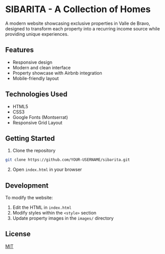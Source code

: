# SIBARITA - A Collection of Homes

A modern website showcasing exclusive properties in Valle de Bravo, designed to transform each property into a recurring income source while providing unique experiences.

## Features

- Responsive design
- Modern and clean interface
- Property showcase with Airbnb integration
- Mobile-friendly layout

## Technologies Used

- HTML5
- CSS3
- Google Fonts (Montserrat)
- Responsive Grid Layout

## Getting Started

1. Clone the repository
```bash
git clone https://github.com/YOUR-USERNAME/sibarita.git
```

2. Open `index.html` in your browser

## Development

To modify the website:
1. Edit the HTML in `index.html`
2. Modify styles within the `<style>` section
3. Update property images in the `images/` directory

## License

[MIT](https://choosealicense.com/licenses/mit/) 
